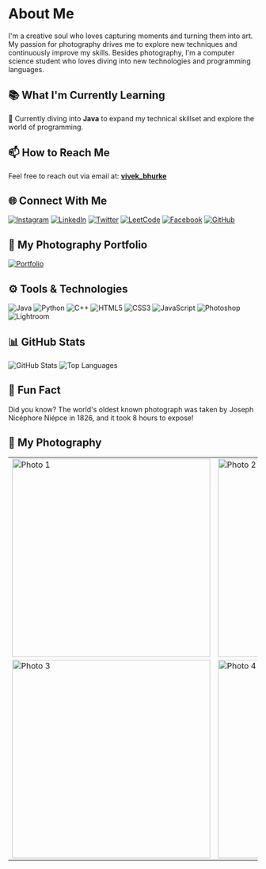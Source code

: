# About Me
I'm a creative soul who loves capturing moments and turning them into art. My passion for photography drives me to explore new techniques and continuously improve my skills. Besides photography, I'm a computer science student who loves diving into new technologies and programming languages.

## 📚 What I'm Currently Learning
🌱 Currently diving into **Java** to expand my technical skillset and explore the world of programming.

## 📫 How to Reach Me
Feel free to reach out via email at: [**vivek_bhurke**](mailto:vivekbhurke863@gmail.com)

## 🌐 Connect With Me
[![Instagram](https://img.shields.io/badge/-Instagram-E4405F?style=for-the-badge&logo=instagram&logoColor=white)](https://www.instagram.com/vivek__bhurke/)
[![LinkedIn](https://img.shields.io/badge/-LinkedIn-0077B5?style=for-the-badge&logo=linkedin&logoColor=white)](https://www.linkedin.com/in/vivek-bhurke/)
[![Twitter](https://img.shields.io/badge/-Twitter-1DA1F2?style=for-the-badge&logo=twitter&logoColor=white)](https://twitter.com/yourprofile)
[![LeetCode](https://img.shields.io/badge/-LeetCode-FFA116?style=for-the-badge&logo=leetcode&logoColor=white)](https://leetcode.com/u/vivek_bhurke/)
[![Facebook](https://img.shields.io/badge/-Facebook-1877F2?style=for-the-badge&logo=facebook&logoColor=white)](https://www.facebook.com/vivek.bhurke.58)
[![GitHub](https://img.shields.io/badge/-GitHub-181717?style=for-the-badge&logo=github&logoColor=white)](https://github.com/VivekBhurke)

## 🎨 My Photography Portfolio
[![Portfolio](https://img.shields.io/badge/-Visit%20My%20Portfolio-000?style=for-the-badge&logo=google-chrome&logoColor=white)](https://photographyportfolio-git-main-vivekbhurkes-projects.vercel.app/)

## ⚙️ Tools & Technologies
![Java](https://img.shields.io/badge/-Java-007396?style=for-the-badge&logo=java&logoColor=white)
![Python](https://img.shields.io/badge/-Python-3776AB?style=for-the-badge&logo=python&logoColor=white)
![C++](https://img.shields.io/badge/-C++-00599C?style=for-the-badge&logo=cplusplus&logoColor=white)
![HTML5](https://img.shields.io/badge/-HTML5-E34F26?style=for-the-badge&logo=html5&logoColor=white)
![CSS3](https://img.shields.io/badge/-CSS3-1572B6?style=for-the-badge&logo=css3&logoColor=white)
![JavaScript](https://img.shields.io/badge/-JavaScript-F7DF1E?style=for-the-badge&logo=javascript&logoColor=black)
![Photoshop](https://img.shields.io/badge/-Photoshop-31A8FF?style=for-the-badge&logo=adobe-photoshop&logoColor=white)
![Lightroom](https://img.shields.io/badge/-Lightroom-31A8FF?style=for-the-badge&logo=adobe-lightroom&logoColor=white)

## 📊 GitHub Stats
![GitHub Stats](https://github-readme-stats.vercel.app/api?username=VivekBhurke&show_icons=true&theme=radical)
![Top Languages](https://github-readme-stats.vercel.app/api/top-langs/?username=VivekBhurke&layout=compact&theme=radical)

## 🎉 Fun Fact
Did you know? The world's oldest known photograph was taken by Joseph Nicéphore Niépce in 1826, and it took 8 hours to expose!

## 📸 My Photography
<table>
  <tr>
    <td><img src="https://photographyportfolio-git-main-vivekbhurkes-projects.vercel.app/dist/photographs/Bird.jpg" width="400" alt="Photo 1"></td>
    <td><img src="https://photographyportfolio-git-main-vivekbhurkes-projects.vercel.app/dist/photographs/BWrain.jpg" width="400" alt="Photo 2"></td>
  </tr>
  <tr>
    <td><img src="https://photographyportfolio-git-main-vivekbhurkes-projects.vercel.app/dist/photographs/Tap.jpg" width="400" alt="Photo 3"></td>
    <td><img src="https://photographyportfolio-git-main-vivekbhurkes-projects.vercel.app/dist/photographs/School.jpg" width="400" alt="Photo 4"></td>
  </tr>
</table>
